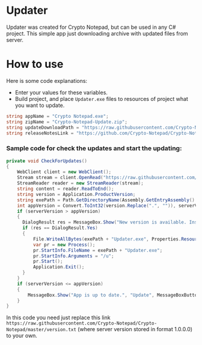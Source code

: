 # Updater
Updater was created for Crypto Notepad, but can be used in any C# project. This simple app just downloading archive with updated files from server.

# How to use
Here is some code explanations:
* Enter your values for these variables.
* Build project, and place `Updater.exe` files to resources of project what you want to update.

```csharp
string appName = "Crypto Notepad.exe";
string zipName = "Crypto-Notepad-Update.zip";
string updateDownloadPath = "https://raw.githubusercontent.com/Crypto-Notepad/Crypto-Notepad/master/Crypto-Notepad-Update.zip";
string releaseNotesLink = "https://github.com/Crypto-Notepad/Crypto-Notepad/wiki/Release-Notes";
```

### Sample code for check the updates and start the updating:

```csharp
private void CheckForUpdates()
{
    WebClient client = new WebClient();
    Stream stream = client.OpenRead("https://raw.githubusercontent.com/Crypto-Notepad/Crypto-Notepad/master/version.txt");
    StreamReader reader = new StreamReader(stream);
    string content = reader.ReadToEnd();
    string version = Application.ProductVersion;
    string exePath = Path.GetDirectoryName(Assembly.GetEntryAssembly().Location) + @"\";
    int appVersion = Convert.ToInt32(version.Replace(".", "")), serverVersion = Convert.ToInt32(content.Replace(".", ""));
    if (serverVersion > appVersion)
    {
      DialogResult res = MessageBox.Show("New version is available. Install it now?", "Update", MessageBoxButtons.YesNo, MessageBoxIcon.Information);
      if (res == DialogResult.Yes)
      {
          File.WriteAllBytes(exePath + "Updater.exe", Properties.Resources.Updater);
          var pr = new Process();
          pr.StartInfo.FileName = exePath + "Updater.exe";
          pr.StartInfo.Arguments = "/u";
          pr.Start();
          Application.Exit();
      }          
    }
    if (serverVersion <= appVersion)
    {        
        MessageBox.Show("App is up to date.", "Update", MessageBoxButtons.OK, MessageBoxIcon.Information);
    }
}      
```
In this code you need just replace this link `https://raw.githubusercontent.com/Crypto-Notepad/Crypto-Notepad/master/version.txt` (where server version stored in format 1.0.0.0) to your own.
